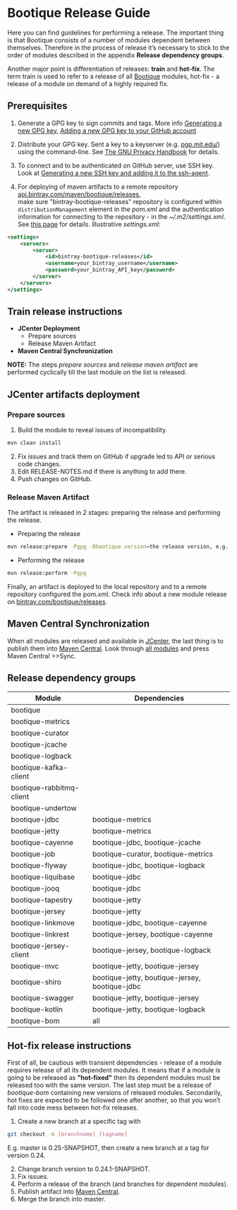 <!--
  Licensed to ObjectStyle LLC under one
  or more contributor license agreements.  See the NOTICE file
  distributed with this work for additional information
  regarding copyright ownership.  The ObjectStyle LLC licenses
  this file to you under the Apache License, Version 2.0 (the
  "License"); you may not use this file except in compliance
  with the License.  You may obtain a copy of the License at

    http://www.apache.org/licenses/LICENSE-2.0

  Unless required by applicable law or agreed to in writing,
  software distributed under the License is distributed on an
  "AS IS" BASIS, WITHOUT WARRANTIES OR CONDITIONS OF ANY
  KIND, either express or implied.  See the License for the
  specific language governing permissions and limitations
  under the License.
  -->

# Bootique Release Guide

Here you can find guidelines for performing a release. The important thing is that Bootique consists of a number of modules dependent between themselves. 
Therefore in the process of release it’s necessary to stick to the order of modules described in the appendix **Release dependency groups**.

Another major point is differentiation of releases: **train** and **hot-fix**. The term train is used to refer to a release of all [Bootique](https://github.com/bootique)
modules, hot-fix - a release of a module on demand of a highly required fix. 

## Prerequisites 

1. Generate a GPG key to sign commits and tags. More info [Generating a new GPG key](https://help.github.com/articles/generating-a-new-gpg-key/), 
[Adding a new GPG key to your GitHub account](https://help.github.com/articles/adding-a-new-gpg-key-to-your-github-account/)

2. Distribute your GPG key. Sent a key to a keyserver (e.g. [pgp.mit.edu/](https://pgp.mit.edu/)) using the command-line. 
See [The GNU Privacy Handbook](https://www.gnupg.org/gph/en/manual/x457.html) for details.

3. To connect and to be authenticated on GitHub server, use SSH key.  
Look at [Generating a new SSH key and adding it to the ssh-agent](https://help.github.com/articles/generating-a-new-ssh-key-and-adding-it-to-the-ssh-agent/).

4. For deploying of maven artifacts to a remote repository [api.bintray.com/maven/bootique/releases](https://api.bintray.com/maven/bootique/releases),  
make sure "bintray-bootique-releases" repository is configured within `distributionManagement` element in the *pom.xml* and the authentication information 
for connecting to the repository - in the *~/.m2/settings.xml*. 
See [this page](http://www.apache.org/dev/publishing-maven-artifacts.html) for details. 
Illustrative *settings.xml*:
```xml
<settings>
    <servers>
        <server>
            <id>bintray-bootique-releases</id>
            <username>your_bintray_username</username>
            <password>your_bintray_API_key</password>
        </server>
    </servers>
</settings>
```

## Train release instructions

* **JCenter Deployment** 
    * Prepare sources
    * Release Maven Artifact
* **Maven Central Synchronization** 

**NOTE:** The steps *prepare sources* and *release maven artifact* are performed cyclically till the last module on the list is released.

## JCenter artifacts deployment

### Prepare sources

1. Build the module to reveal issues of incompatibility.
```bash
mvn clean install
```
2. Fix issues and track them on GitHub if upgrade led to API or serious code changes. 
3. Edit RELEASE-NOTES.md if there is anything to add there.
4. Push changes on GitHub.

### Release Maven Artifact

The artifact is released in 2 stages: preparing the release and performing the release.

* Preparing the release
```bash
mvn release:prepare -Pgpg -Dbootique.version=the release version, e.g. 0.24
```
* Performing the release
```bash
mvn release:perform -Pgpg 
```
Finally, an artifact is deployed to the local repository and to a remote repository configured the pom.xml. 
Check info about a new module release on [bintray.com/bootique/releases](https://bintray.com/bootique/releases).	

## Maven Central Synchronization

When all modules are released and available in [JCenter](https://bintray.com/bintray/jcenter),  the last thing is to publish them into [Maven Central](https://search.maven.org). 
Look through [all modules](https://bintray.com/bootique/releases) and press Maven Central >>Sync. 


## Release dependency groups


Module                  | Dependencies                                      |    
----------------------- | --------------------------------------------------|
bootique                |                                                   |   
bootique-metrics        |                                                   |
bootique-curator        |                                                   |
bootique-jcache         |                                                   |
bootique-logback        |                                                   |
bootique-kafka-client   |                                                   |
bootique-rabbitmq-client|                                                   |
bootique-undertow       |                                                   |
bootique-jdbc           | bootique-metrics                                  |
bootique-jetty          | bootique-metrics                                  |    
bootique-cayenne        | bootique-jdbc, bootique-jcache                    |
bootique-job            | bootique-curator, bootique-metrics                |
bootique-flyway         | bootique-jdbc, bootique-logback                   |    
bootique-liquibase      | bootique-jdbc                                     |        
bootique-jooq           | bootique-jdbc                                     |
bootique-tapestry       | bootique-jetty                                    |
bootique-jersey         | bootique-jetty                                    |
bootique-linkmove       | bootique-jdbc, bootique-cayenne                   |    
bootique-linkrest       | bootique-jersey, bootique-cayenne                 |
bootique-jersey-client  | bootique-jersey, bootique-logback                 |
bootique-mvc            | bootique-jetty, bootique-jersey                   |   
bootique-shiro          | bootique-jetty, boutique-jersey, bootique-jdbc    |
bootique-swagger        | bootique-jetty, bootique-jersey                   |    
bootique-kotlin         | bootique-jetty, bootique-logback                  |    
bootique-bom            | all                                               |    


## Hot-fix release instructions

First of all, be cautious with transient dependencies - release of a module requires release of all its dependent modules.
It means that if a module is going to be released as **"hot-fixed"** then its dependent modules must be released too with the same version.
The last step must be a release of *bootique-bom* containing new versions of released modules.
Secondarily, hot fixes are expected to be followed one after another, so that you won’t fall into code mess between hot-fix releases.

1. Create a new branch at a specific tag with
```bash
git checkout -b [branchname] [tagname]
```
E.g. master is 0.25-SNAPSHOT, then create a new branch at a tag for version 0.24.

2. Change branch version to 0.24.1-SNAPSHOT.
3. Fix issues.
4. Perform a release of the branch (and branches for dependent modules).
5. Publish artifact into [Maven Central](https://search.maven.org).
6. Merge the branch into master.

 
